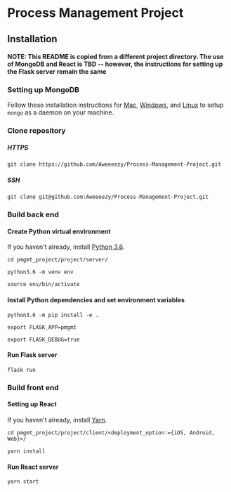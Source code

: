 Process Management Project
=========================

Installation
-------------------------

#### NOTE: This README is copied from a different project directory. The use of MongoDB and React is TBD -- however, the instructions for setting up the Flask server remain the same ####

### Setting up MongoDB ###
Follow these installation instructions for [Mac](https://docs.mongodb.com/manual/tutorial/install-mongodb-on-os-x/), [Windows](https://docs.mongodb.com/manual/tutorial/install-mongodb-on-windows/), and [Linux](https://docs.mongodb.com/manual/tutorial/install-mongodb-on-ubuntu/) to setup `mongo` as a daemon on your machine.

### Clone repository ###

##### HTTPS #####
`git clone https://github.com/Aweeeezy/Process-Management-Project.git`

##### SSH #####
`git clone git@github.com:Aweeeezy/Process-Management-Project.git`

### Build back end ###

#### Create Python virtual environment ####
If you haven't already, install [Python 3.6](https://www.python.org/downloads/).

`cd pmgmt_project/project/server/`

`python3.6 -m venv env`

`source env/bin/activate`

#### Install Python dependencies and set environment variables ####
`python3.6 -m pip install -e .`

`export FLASK_APP=pmgmt`

`export FLASK_DEBUG=true`

#### Run Flask server ####
`flask run`

### Build front end ###

#### Setting up React ####

If you haven't already, install [Yarn](https://yarnpkg.com/lang/en/docs/install/).

`cd pmgmt_project/project/client/<deployment_option:={iOS, Android, Web}>/`

`yarn install`

#### Run React server ####
`yarn start`
